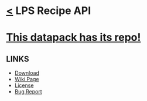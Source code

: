 # [<](../README.md) LPS Recipe API

# [This datapack has its repo!](https://github.com/legopitstop/LPS-Recipe-API-Datapack)

## LINKS

- [Download](https://www.curseforge.com/minecraft/customization/legopitstops-recipe-core-datapack)
- [Wiki Page](https://github.com/legopitstop/LPS-Recipe-API-Datapack/wiki)
- [License](https://legopitstop.weebly.com/legopitstops-common-license-v2.html)
- [Bug Report](https://github.com/legopitstop/LPS-Recipe-API-Datapack/issues)
